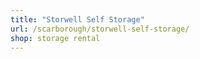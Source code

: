 ```yaml
---
title: "Storwell Self Storage"
url: /scarborough/storwell-self-storage/
shop: storage rental
---
```


